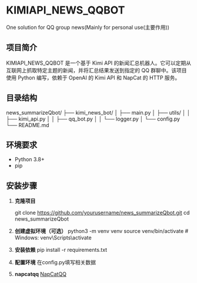 # KIMIAPI_NEWS_QQBOT
One solution for QQ group news(Mainly for personal use(主要作用))

## 项目简介

KIMIAPI_NEWS_QQBOT 是一个基于 Kimi API 的新闻汇总机器人。它可以定期从互联网上抓取特定主题的新闻，并将汇总结果发送到指定的 QQ 群聊中。该项目使用 Python 编写，依赖于 OpenAI 的 Kimi API 和 NapCat 的 HTTP 服务。

## 目录结构
news_summarizeQbot/
├── kimi_news_bot/
│   ├── main.py
│   ├── utils/
│   │   ├── kimi_api.py
│   │   ├── qq_bot.py
│   │   └── logger.py
│   └── config.py
└── README.md

## 环境要求

- Python 3.8+
- pip

## 安装步骤

1. **克隆项目**

   git clone https://github.com/yourusername/news_summarizeQbot.git
   cd news_summarizeQbot

2. **创建虚拟环境（可选）**
python3 -m venv venv
source venv/bin/activate  # Windows: venv\Scripts\activate

3. **安装依赖**
pip install -r requirements.txt

4. **配置环境**
 在config.py填写相关数据

5. **napcatqq**
   [NapCatQQ](https://napcat.napneko.icu/guide/start-install)
